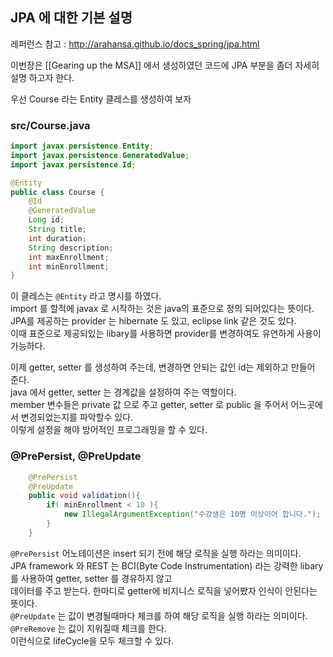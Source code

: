 JPA 에 대한 기본 설명
------
레퍼런스 참고 : http://arahansa.github.io/docs_spring/jpa.html  

이번장은 [[Gearing up the MSA]] 에서 생성하였던 코드에 JPA 부분을 좀더 자세히 설명 하고자 한다.

우선 Course 라는 Entity 클레스를 생성하여 보자

### src/Course.java
```java
import javax.persistence.Entity;
import javax.persistence.GeneratedValue;
import javax.persistence.Id;

@Entity
public class Course {
    @Id
    @GeneratedValue
    Long id;
    String title;
    int duration;
    String description;
    int maxEnrollment;
    int minEnrollment;
}
```
이 클레스는 `@Entity` 라고 명시를 하였다.  
import 를 할적에 javax 로 시작하는 것은 java의 표준으로 정의 되어있다는 뜻이다.  
JPA를 제공하는 provider 는 hibernate 도 있고, eclipse link 같은 것도 있다.  
이때 표준으로 제공되있는 libary를 사용하면 provider를 변경하여도 유연하게 사용이 가능하다.  

이제 getter, setter 를 생성하여 주는데, 변경하면 안되는 값인 id는 제외하고 만들어 준다.  
java 에서 getter, setter 는 경계값을 설정하여 주는 역할이다.  
member 변수들은 private 값 으로 주고 getter, setter 로 public 을 주어서 어느곳에서 변경되었는지를 파악할수 있다.  
이렇게 설정을 해야 방어적인 프로그래밍을 할 수 있다.  

### @PrePersist, @PreUpdate
```java
    @PrePersist
    @PreUpdate
    public void validation(){
        if( minEnrollment < 10 ){
            new IllegalArgumentException("수강생은 10명 이상이어 합니다.");
        }
    }
```
`@PrePersist` 어노테이션은 insert 되기 전에 해당 로직을 실행 하라는 의미이다.    
JPA framework 와 REST 는 BCI(Byte Code Instrumentation) 라는 강력한 libary를 사용하여 getter, setter 를 경유하지 않고  
데이터를 주고 받는다. 한마디로 getter에 비지니스 로직을 넣어봤자 인식이 안된다는 뜻이다.  
`@PreUpdate` 는 값이 변경될때마다 체크를 하여 해당 로직을 실행 하라는 의미이다.  
`@PreRemove` 는 값이 지워질때 체크를 한다.  
이런식으로 lifeCycle을 모두 체크할 수 있다. 

